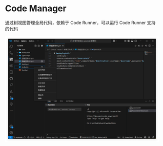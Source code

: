 # Code Manager

通过树视图管理全局代码，依赖于 Code Runner，可以运行 Code Runner 支持的代码

![preview](https://github.com/wf-soft/CodeManager/blob/master/images/preview1.png?raw=true)
